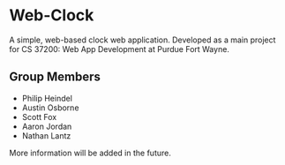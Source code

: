 # Web-Clock
A simple, web-based clock web application. Developed as a main project for CS 37200: Web App Development at Purdue Fort Wayne.
## Group Members
* Philip Heindel
* Austin Osborne
* Scott Fox
* Aaron Jordan
* Nathan Lantz

More information will be added in the future.
